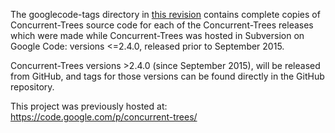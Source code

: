 The googlecode-tags directory in [this revision](https://github.com/npgall/concurrent-trees/tree/5eb1c0e8d4de4f107d5263b1799e15deb6261157/archive/googlecode-tags) contains complete copies of Concurrent-Trees source code for each of the Concurrent-Trees releases which were made while Concurrent-Trees was hosted in Subversion on Google Code: versions <=2.4.0, released prior to September 2015.

Concurrent-Trees versions >2.4.0 (since September 2015), will be released from GitHub, and tags for those versions can be found directly in the GitHub repository.

This project was previously hosted at: https://code.google.com/p/concurrent-trees/
